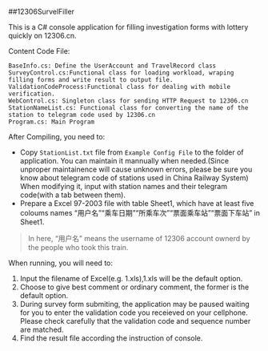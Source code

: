 ##12306SurvelFiller
 
This is a C# console application for filling investigation forms with lottery quickly on 12306.cn.
 
Content Code File:

	BaseInfo.cs: Define the UserAccount and TravelRecord class
	SurveyControl.cs:Functional class for loading workload, wraping filling forms and write result to output file.
	ValidationCodeProcess:Functional class for dealing with mobile verification.
	WebControl.cs: Singleton class for sending HTTP Request to 12306.cn
	StationNameList.cs: Functional class for converting the name of the station to telegram code used by 12306.cn
	Program.cs: Main Program


 After Compiling, you need to:

- Copy `StationList.txt` file from `Example Config File` to the folder of application. You can maintain it mannually when needed.(Since unproper maintainence will cause unknown errors, please be sure you know about telegram code of stations used in China Railway System) When modifying it, input with station names and their telegram code(with a tab between them). 
- Prepare a Excel 97-2003 file with table Sheet1, which have at least five coloums names “用户名”“乘车日期”“所乘车次”“票面乘车站”“票面下车站” in Sheet1.
> In here, “用户名” means the username of 12306 account ownerd by the people who took this train.
 

 When running, you will need to:

1. Input the filename of Excel(e.g. 1.xls),1.xls will be the default option.
2. Choose to give best comment or ordinary comment, the former is the default option.
3. During survey form submiting, the application may be paused waiting for you to enter the validation code you receieved on your cellphone. Please check carefully that the validation code and sequence number are matched.
4. Find the result file according the instruction of console.